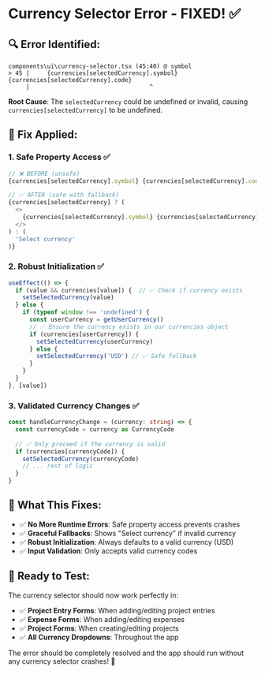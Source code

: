 # Currency Selector Error - FIXED! ✅

## 🔍 **Error Identified:**
```
components\ui\currency-selector.tsx (45:40) @ symbol
> 45 |     {currencies[selectedCurrency].symbol} {currencies[selectedCurrency].code}
     |                                  ^
```

**Root Cause**: The `selectedCurrency` could be undefined or invalid, causing `currencies[selectedCurrency]` to be undefined.

## 🔧 **Fix Applied:**

### 1. **Safe Property Access** ✅
```typescript
// ❌ BEFORE (unsafe)
{currencies[selectedCurrency].symbol} {currencies[selectedCurrency].code}

// ✅ AFTER (safe with fallback)
{currencies[selectedCurrency] ? (
  <>
    {currencies[selectedCurrency].symbol} {currencies[selectedCurrency].code}
  </>
) : (
  'Select currency'
)}
```

### 2. **Robust Initialization** ✅
```typescript
useEffect(() => {
  if (value && currencies[value]) {  // ✅ Check if currency exists
    setSelectedCurrency(value)
  } else {
    if (typeof window !== 'undefined') {
      const userCurrency = getUserCurrency()
      // ✅ Ensure the currency exists in our currencies object
      if (currencies[userCurrency]) {
        setSelectedCurrency(userCurrency)
      } else {
        setSelectedCurrency('USD') // ✅ Safe fallback
      }
    }
  }
}, [value])
```

### 3. **Validated Currency Changes** ✅
```typescript
const handleCurrencyChange = (currency: string) => {
  const currencyCode = currency as CurrencyCode
  
  // ✅ Only proceed if the currency is valid
  if (currencies[currencyCode]) {
    setSelectedCurrency(currencyCode)
    // ... rest of logic
  }
}
```

## 🎯 **What This Fixes:**

- ✅ **No More Runtime Errors**: Safe property access prevents crashes
- ✅ **Graceful Fallbacks**: Shows "Select currency" if invalid currency
- ✅ **Robust Initialization**: Always defaults to a valid currency (USD)
- ✅ **Input Validation**: Only accepts valid currency codes

## 🚀 **Ready to Test:**

The currency selector should now work perfectly in:
- ✅ **Project Entry Forms**: When adding/editing project entries
- ✅ **Expense Forms**: When adding/editing expenses
- ✅ **Project Forms**: When creating/editing projects
- ✅ **All Currency Dropdowns**: Throughout the app

The error should be completely resolved and the app should run without any currency selector crashes! 🎉
